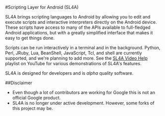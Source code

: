 #Scripting Layer for Android (SL4A)

SL4A brings scripting languages to Android by allowing you to edit and execute
scripts and interactive interpreters directly on the Android device. These
scripts have access to many of the APIs available to full-fledged Android
applications, but with a greatly simplified interface that makes it easy to get
things done.

Scripts can be run interactively in a terminal and in the background.  Python,
Perl, JRuby, Lua, BeanShell, JavaScript, Tcl, and shell are currently supported,
and we're planning to add more. See the [SL4A Video
Help](http://www.youtube.com/playlist?list=PL07A81E6CE96F158B) playlist on
YouTube for various demonstrations of SL4A's features.

SL4A is designed for developers and is _alpha_ quality software.

##Disclaimer

  * Even though a lot of contributors are working for Google this is not an official Google product.
  * SL4A is no longer under active development. However, some forks of this project may be.
